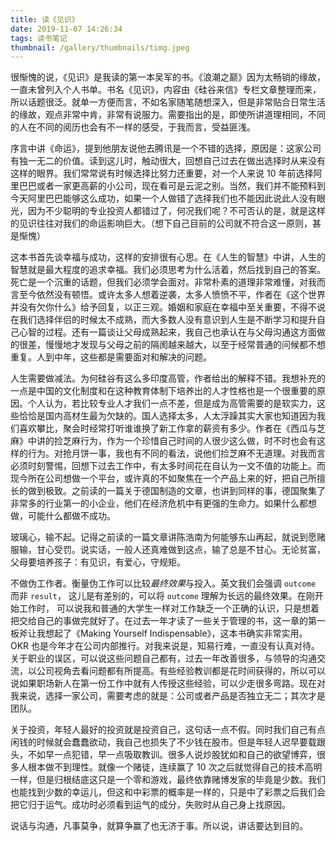```yaml
---
title: 读《见识》
date: 2019-11-07 14:26:34
tags: 读书笔记
thumbnail: /gallery/thumbnails/timg.jpeg
---
```


很惭愧的说，《见识》是我读的第一本吴军的书。《浪潮之巅》因为太畅销的缘故，一直未曾列入个人书单。书名《见识》，内容由《硅谷来信》专栏文章整理而来，所以话题很泛。就单一方便而言，不如名家随笔随想深入，但是非常贴合日常生活的缘故，观点非常中肯，非常有说服力。需要指出的是，即使所讲道理相同，不同的人在不同的阅历也会有不一样的感受，于我而言，受益匪浅。

序言中讲《命运》，提到他朋友说他去腾讯是一个不错的选择，原因是：这家公司有独一无二的价值。读到这儿时，触动很大，回想自己过去在做出选择时从来没有这样的眼界。我们常常说有时候选择比努力还重要，对一个人来说 10 年前选择阿里巴巴或者一家更高薪的小公司，现在看可是云泥之别。当然，我们并不能预料到今天阿里巴巴能够这么成功，如果一个人做错了选择我们也不能因此说此人没有眼光，因为不少聪明的专业投资人都错过了，何况我们呢？不可否认的是，就是这样的见识往往对我们的命运影响巨大。（想下自己目前的公司就不符合这一原则，甚是惭愧）

这本书首先谈幸福与成功，这样的安排很有心思。在《人生的智慧》中讲，人生的智慧就是最大程度的追求幸福。我们必须思考为什么活着，然后找到自己的答案。死亡是一个沉重的话题，但我们必须学会面对。非常朴素的道理非常难懂，对我而言至今依然没有顿悟。或许太多人想着逆袭，太多人愤愤不平，作者在《这个世界并没有欠你什么》给予回复，以正三观。婚姻和家庭在幸福中至关重要，不得不说在我们选择伴侣的时候太不成熟，而大多数人没有意识到人生是不断学习和提升自己心智的过程。还有一篇谈让父母成熟起来，我自己也承认在与父母沟通这方面做的很差，慢慢地才发现与父母之前的隔阂越来越大，以至于经常普通的问候都不想重复。人到中年，这些都是需要面对和解决的问题。

人生需要做减法。为何硅谷有这么多印度高管，作者给出的解释不错。我想补充的一点是中国的文化制度和在这种教育体制下培养出的人才性格也是一个很重要的原因。个人认为，若比较专业人才我们一点不差，但是成为高管需要的是软实力，这些恰恰是国内高材生最为欠缺的。国人选择太多，人太浮躁其实大家也知道因为我们喜欢攀比，聚会时经常打听谁谁换了新工作拿的薪资有多少。作者在《西瓜与芝麻》中讲的捡芝麻行为，作为一个珍惜自己时间的人很少这么做，时不时也会有这样的行为。对抢月饼一事，我也有不同的看法，说他们捡芝麻不无道理。对我而言必须时刻警惕，回想下过去工作中，有太多时间花在自认为一文不值的功能上。而现今所在公司想做一个平台，或许真的不如聚焦在一个产品上来的好，把自己所擅长的做到极致。之前读的一篇关于德国制造的文章，也讲到同样的事，德国聚集了非常多的行业第一的小企业，他们在经济危机中有更强的生命力。如果什么都想做，可能什么都做不成功。

玻璃心，输不起。记得之前读的一篇文章讲陈浩南为何能够东山再起，就说到愿赌服输，甘心受罚。说实话，一般人还真难做到这点，输了总是不甘心。无论贫富，父母要培养孩子：有见识，有爱心，守规矩。

不做伪工作者。衡量伪工作可以比较*最终效果*与投入。英文我们会强调 `outcome` 而非 `result`， 这儿是有差别的，可以将 `outcome` 理解为长远的最终效果。在刚开始工作时， 可以说我和普通的大学生一样对工作缺乏一个正确的认识，只是想着把交给自己的事做完就好了。在过去一年才读了一些关于管理的书，这一章的第一板斧让我想起了《Making Yourself Indispensable》，这本书确实非常实用。OKR 也是今年才在公司内部推行。对我来说是，知易行难，一直没有认真对待。关于职业的误区，可以说这些问题自己都有，过去一年改善很多，与领导的沟通交流，以公司视角去看问题都有所提高。有些经验教训都是花时间获得的，所以可以说如果职场新人在第一份工作中就有人传授这些经验，可以少走很多弯路。现在对我来说，选择一家公司，需要考虑的就是：公司或者产品是否独立无二；其次才是团队。

关于投资，年轻人最好的投资就是投资自己，这句话一点不假。同时我们自己有点闲钱的时候就会蠢蠢欲动，我自己也损失了不少钱在股市。但是年轻人迟早要载跟头，不如早一点犯错，早一点吸取教训。很多人说炒股犹如和自己的欲望博弈，很多人根本做不到理性。就像一个赌徒，连续赢了 10 次之后就觉得自己的技术高明一样，但是归根结底这只是一个零和游戏，最终依靠赌博发家的毕竟是少数。我们也能找到少数的幸运儿，但这和中彩票的概率是一样的，只是中了彩票之后我们会把它归于运气。成功时必须看到运气的成分，失败时从自己身上找原因。

说话与沟通，凡事莫争，就算争赢了也无济于事。所以说，讲话要达到目的。
